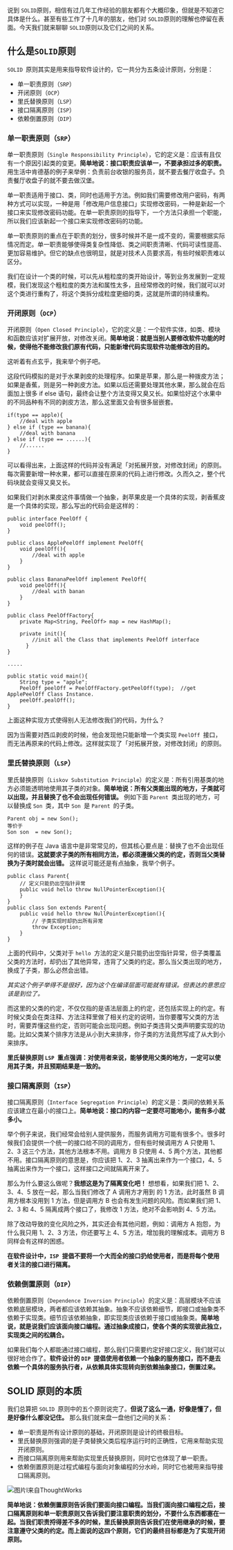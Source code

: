 说到 `SOLID`原则，相信有过几年工作经验的朋友都有个大概印象，但就是不知道它具体是什么。甚至有些工作了十几年的朋友，他们对 `SOLID`原则的理解也停留在表面。今天我们就来聊聊 `SOLID`原则以及它们之间的关系。

## 什么是`SOLID`原则

`SOLID `原则其实是用来指导软件设计的，它一共分为五条设计原则，分别是：

- 单一职责原则（`SRP`）
- 开闭原则（`OCP`）
- 里氏替换原则（`LSP`）
- 接口隔离原则（`ISP`）
- 依赖倒置原则（`DIP`）

### 单一职责原则（`SRP`）

单一职责原则（`Single Responsibility Principle`），它的定义是：应该有且仅有一个原因引起类的变更。**简单地说：接口职责应该单一，不要承担过多的职责。** 用生活中肯德基的例子来举例：负责前台收银的服务员，就不要去餐厅收盘子。负责餐厅收盘子的就不要去做汉堡。

单一职责适用于接口、类，同时也适用于方法。例如我们需要修改用户密码，有两种方式可以实现，一种是用「修改用户信息接口」实现修改密码，一种是新起一个接口来实现修改密码功能。在单一职责原则的指导下，一个方法只承担一个职能，所以我们应该新起一个接口来实现修改密码的功能。

单一职责原则的重点在于职责的划分，很多时候并不是一成不变的，需要根据实际情况而定。单一职责能够使得类复杂性降低、类之间职责清晰、代码可读性提高、更加容易维护。但它的缺点也很明显，就是对技术人员要求高，有些时候职责难以区分。

我们在设计一个类的时候，可以先从粗粒度的类开始设计，等到业务发展到一定规模，我们发现这个粗粒度的类方法和属性太多，且经常修改的时候，我们就可以对这个类进行重构了，将这个类拆分成粒度更细的类，这就是所谓的持续重构。

### 开闭原则（`OCP`）

开闭原则（`Open Closed Principle`），它的定义是：一个软件实体，如类、模块和函数应该对扩展开放，对修改关闭。**简单地说：就是当别人要修改软件功能的时候，使得他不能修改我们原有代码，只能新增代码实现软件功能修改的目的。**

这听着有点玄乎，我来举个例子吧。

这段代码模拟的是对于水果剥皮的处理程序。如果是苹果，那么是一种拨皮方法；如果是香蕉，则是另一种剥皮方法。如果以后还需要处理其他水果，那么就会在后面加上很多 if else 语句，最终会让整个方法变得又臭又长。如果恰好这个水果中的不同品种有不同的剥皮方法，那么这里面又会有很多层嵌套。

```
if(type == apple){
    //deal with apple 
} else if (type == banana){
    //deal with banana
} else if (type == ......){
    //......
}
```

可以看得出来，上面这样的代码并没有满足「对拓展开放，对修改封闭」的原则。每次需要新增一种水果，都可以直接在原来的代码上进行修改。久而久之，整个代码块就会变得又臭又长。

如果我们对剥水果皮这件事情做一个抽象，剥苹果皮是一个具体的实现，剥香蕉皮是一个具体的实现，那么写出的代码会是这样的：

```
public interface PeelOff {
    void peelOff();
}

public class ApplePeelOff implement PeelOff{
    void peelOff(){
		//deal with apple
    }
}

public class BananaPeelOff implement PeelOff{
    void peelOff(){
		//deal with banan
    }
}

public class PeelOffFactory{
    private Map<String, PeelOff> map = new HashMap();

    private init(){
        //init all the Class that implements PeelOff interface 
	  }
}

.....

public static void main(){
    String type = "apple";
    PeelOff peelOff = PeelOffFactory.getPeelOff(type);  //get ApplePeelOff Class Instance.
    peelOff.pealOff();
}
```

上面这种实现方式使得别人无法修改我们的代码，为什么？

因为当需要对西瓜剥皮的时候，他会发现他只能新增一个类实现 `PeelOff `接口，而无法再原来的代码上修改。这样就实现了「对拓展开放，对修改封闭」的原则。

### 里氏替换原则（`LSP`）

里氏替换原则（`Liskov Substitution Principle`）的定义是：所有引用基类的地方必须能透明地使用其子类的对象。**简单地说：所有父类能出现的地方，子类就可以出现，并且替换了也不会出现任何错误。** 例如下面 `Parent `类出现的地方，可以替换成 `Son `类，其中 `Son `是 `Parent `的子类。

```
Parent obj = new Son();
等价于
Son son  = new Son();
```

这样的例子在 Java 语言中是非常常见的，但其核心要点是：替换了也不会出现任何的错误。**这就要求子类的所有相同方法，都必须遵循父类的约定，否则当父类替换为子类时就会出错。** 这样说可能还是有点抽象，我举个例子。

```
public class Parent{
    // 定义只能扔出空指针异常
    public void hello throw NullPointerException(){
    }
}
public class Son extends Parent{
    public void hello throw NullPointerException(){
        // 子类实现时却扔出所有异常
        throw Exception;
    }
}
```

上面的代码中，父类对于 `hello `方法的定义是只能扔出空指针异常，但子类覆盖父类的方法时，却扔出了其他异常，违背了父类的约定。那么当父类出现的地方，换成了子类，那么必然会出错。

*其实这个例子举得不是很好，因为这个在编译层面可能就有错误。但表达的意思应该是到位了。*

而这里的父类的约定，不仅仅指的是语法层面上的约定，还包括实现上的约定。有时候父类会在类注释、方法注释里做了相关约定的说明，当你要覆写父类的方法时，需要弄懂这些约定，否则可能会出现问题。例如子类违背父类声明要实现的功能。比如父类某个排序方法是从小到大来排序，你子类的方法竟然写成了从大到小来排序。

**里氏替换原则 `LSP `重点强调：对使用者来说，能够使用父类的地方，一定可以使用其子类，并且预期结果是一致的。**

### 接口隔离原则（`ISP`）

接口隔离原则（`Interface Segregation Principle`）的定义是：类间的依赖关系应该建立在最小的接口上。**简单地说：接口的内容一定要尽可能地小，能有多小就多小。**

举个例子来说，我们经常会给别人提供服务，而服务调用方可能有很多个。很多时候我们会提供一个统一的接口给不同的调用方，但有些时候调用方 A 只使用 1、2、3 这三个方法，其他方法根本不用。调用方 B 只使用 4、5 两个方法，其他都不用。接口隔离原则的意思是，你应该把 1、2、3 抽离出来作为一个接口，4、5 抽离出来作为一个接口，这样接口之间就隔离开来了。

那么为什么要这么做呢？**我想这是为了隔离变化吧！** 想想看，如果我们把 1、2、3、4、5 放在一起，那么当我们修改了 A 调用方才用到 的 1 方法，此时虽然 B 调用方根本没用到 1 方法，但是调用方 B 也会有发生问题的风险。而如果我们把 1、2、3 和 4、5 隔离成两个接口了，我修改 1 方法，绝对不会影响到 4、5 方法。

除了改动导致的变化风险之外，其实还会有其他问题，例如：调用方 A 抱怨，为什么我只用 1、2、3 方法，你还要写上 4、5 方法，增加我的理解成本。调用方 B 同样会有这样的困惑。

**在软件设计中，`ISP `提倡不要将一个大而全的接口扔给使用者，而是将每个使用者关注的接口进行隔离。**

### 依赖倒置原则（`DIP`）

依赖倒置原则（`Dependence Inversion Principle`）的定义是：高层模块不应该依赖底层模块，两者都应该依赖其抽象。抽象不应该依赖细节，即接口或抽象类不依赖于实现类。细节应该依赖抽象，即实现类应该依赖于接口或抽象类。**简单地说，就是说我们应该面向接口编程。通过抽象成接口，使各个类的实现彼此独立，实现类之间的松耦合。**

如果我们每个人都能通过接口编程，那么我们只需要约定好接口定义，我们就可以很好地合作了。**软件设计的 `DIP `提倡使用者依赖一个抽象的服务接口，而不是去依赖一个具体的服务执行者，从依赖具体实现转向到依赖抽象接口，倒置过来。**

## SOLID 原则的本质

我们总算把 `SOLID `原则中的五个原则说完了。**但说了这么一通，好像是懂了，但是好像什么都没记住。** 那么我们就来盘一盘他们之间的关系：

- 单一职责是所有设计原则的基础，开闭原则是设计的终极目标。
- 里氏替换原则强调的是子类替换父类后程序运行时的正确性，它用来帮助实现开闭原则。
- 而接口隔离原则用来帮助实现里氏替换原则，同时它也体现了单一职责。
- 依赖倒置原则是过程式编程与面向对象编程的分水岭，同时它也被用来指导接口隔离原则。

![图片l来自ThoughtWorks](./assets/软件开发种的原则(SOLOD)/1.jpg)

**简单地说：依赖倒置原则告诉我们要面向接口编程。当我们面向接口编程之后，接口隔离原则和单一职责原则又告诉我们要注意职责的划分，不要什么东西都塞在一起。当我们职责捋得差不多的时候，里氏替换原则告诉我们在使用继承的时候，要注意遵守父类的约定。而上面说的这四个原则，它们的最终目标都是为了实现开闭原则。**